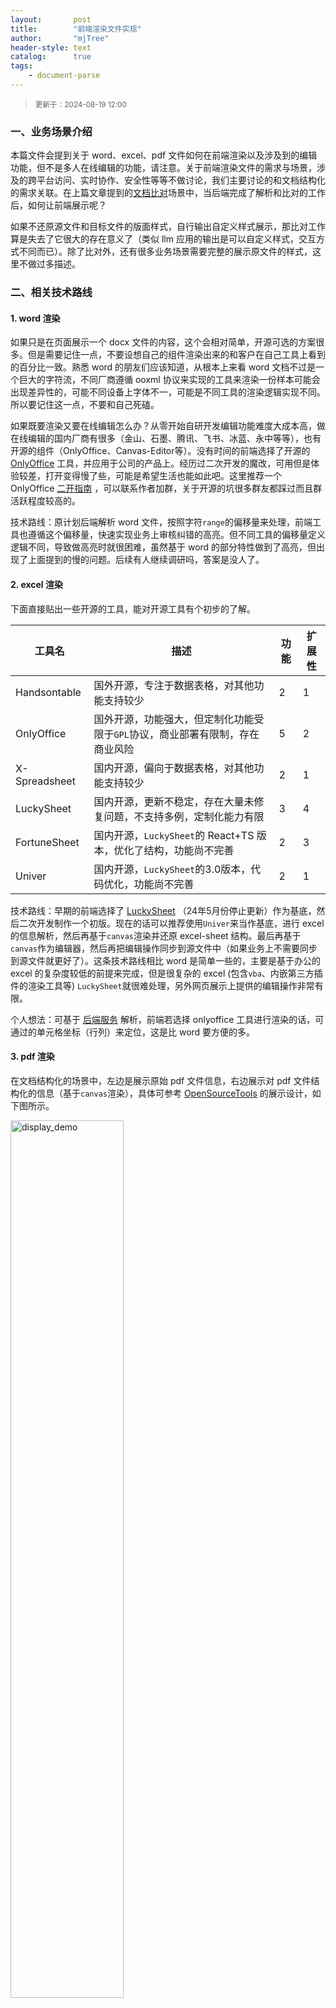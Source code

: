 ```yaml
---
layout:       post
title:        "前端渲染文件实现"
author:       "mjTree"
header-style: text
catalog:      true
tags:
    - document-parse
---
```



><small>更新于：2024-08-19 12:00</small>


### 一、业务场景介绍
本篇文件会提到关于 word、excel、pdf 文件如何在前端渲染以及涉及到的编辑功能，但不是多人在线编辑的功能，请注意。关于前端渲染文件的需求与场景，涉及的跨平台访问、实时协作、安全性等等不做讨论，我们主要讨论的和文档结构化的需求关联。在上篇文章提到的[文档比对]()场景中，当后端完成了解析和比对的工作后，如何让前端展示呢？

如果不还原源文件和目标文件的版面样式，自行输出自定义样式展示，那比对工作算是失去了它很大的存在意义了（类似 llm 应用的输出是可以自定义样式，交互方式不同而已）。除了比对外，还有很多业务场景需要完整的展示原文件的样式，这里不做过多描述。  


### 二、相关技术路线
#### 1. word 渲染
如果只是在页面展示一个 docx 文件的内容，这个会相对简单，开源可选的方案很多。但是需要记住一点，不要设想自己的组件渲染出来的和客户在自己工具上看到的百分比一致。熟悉 word 的朋友们应该知道，从根本上来看 word 文档不过是一个巨大的字符流，不同厂商遵循 ooxml 协议来实现的工具来渲染一份样本可能会出现差异性的，可能不同设备上字体不一，可能是不同工具的渲染逻辑实现不同。所以要记住这一点，不要和自己死磕。  

如果既要渲染又要在线编辑怎么办？从零开始自研开发编辑功能难度大成本高，做在线编辑的国内厂商有很多（金山、石墨、腾讯、飞书、冰蓝、永中等等），也有开源的组件（OnlyOffice、Canvas-Editor等）。没有时间的前端选择了开源的 [OnlyOffice](https://github.com/ONLYOFFICE) 工具，并应用于公司的产品上。经历过二次开发的魔改，可用但是体验较差，打开变得慢了些，可能是希望生活也能如此吧。这里推荐一个 OnlyOffice [二开指南](https://zhuanlan.zhihu.com/p/558565903) ，可以联系作者加群，关于开源的坑很多群友都踩过而且群活跃程度较高的。  

技术路线：原计划后端解析 word 文件，按照字符`range`的偏移量来处理，前端工具也遵循这个偏移量，快速实现业务上审核纠错的高亮。但不同工具的偏移量定义逻辑不同，导致做高亮时就很困难，虽然基于 word 的部分特性做到了高亮，但出现了上面提到的慢的问题。后续有人继续调研吗，答案是没人了。  


#### 2. excel 渲染
下面直接贴出一些开源的工具，能对开源工具有个初步的了解。  

| 工具名          | 描述                                                                  | 功能 | 扩展性  |
| -------------- | --------------------------------------------------------------------- | ---- | ------ |
| Handsontable   | 国外开源，专注于数据表格，对其他功能支持较少                                | 2    | 1      |
| OnlyOffice     | 国外开源，功能强大，但定制化功能受限于`GPL`协议，商业部署有限制，存在商业风险   | 5    | 2      |
| X-Spreadsheet  | 国内开源，偏向于数据表格，对其他功能支持较少                                | 2    | 1      |
| LuckySheet     | 国内开源，更新不稳定，存在大量未修复问题，不支持多例，定制化能力有限           | 3    | 4      |
| FortuneSheet   | 国内开源，`LuckySheet`的 React+TS 版本，优化了结构，功能尚不完善           | 2    | 3      |
| Univer         | 国内开源，`LuckySheet`的3.0版本，代码优化，功能尚不完善                    | 2    | 1      |


技术路线：早期的前端选择了 [LuckySheet](https://github.com/dream-num/Luckysheet) （24年5月份停止更新）作为基底，然后二次开发制作一个初版。现在的话可以推荐使用`Univer`来当作基底，进行 excel 的信息解析，然后再基于`canvas`渲染并还原 excel-sheet 结构。最后再基于`canvas`作为编辑器，然后再把编辑操作同步到源文件中（如果业务上不需要同步到源文件就更好了）。这条技术路线相比 word 是简单一些的，主要是基于办公的 excel 的复杂度较低的前提来完成，但是很复杂的 excel (包含`vba`、内嵌第三方插件的渲染工具等) `LuckySheet`就很难处理，另外网页展示上提供的编辑操作非常有限。  

个人想法：可基于 [后端服务](/2023/11/25/基于ooxml协议解析office文件) 解析，前端若选择 onlyoffice 工具进行渲染的话，可通过的单元格坐标（行列）来定位，这是比 word 要方便的多。  


#### 3. pdf 渲染
在文档结构化的场景中，左边是展示原始 pdf 文件信息，右边展示对 pdf 文件结构化的信息（基于`canvas`渲染），具体可参考 [OpenSourceTools](https://opendatalab.com/OpenSourceTools/Extractor/PDF) 的展示设计，如下图所示。  

<img src="/img/article-img/2024/08/0819_1.jpg" alt="display_demo" width="60%" height="60%">  


**iframe**  
`iframe`渲染 pdf 时主要依赖于浏览器对 pdf 文件的内置支持，由于这个原因一般不会选择用这个方案的（字体、浏览器兼容性等），下面有一段简单的代码可以测试。  

```html
<!DOCTYPE html>
<html>
<head>
    <title>PDF Viewer</title>
</head>
<body>
    <iframe src="./demo.pdf" width="100%" height="600"></iframe>
</body>
</html>
```

**pdfjs**  
pdfjs 是一个目前大多数的选择方案，也是早期我们的选择方案。但是 pdfjs 也是有缺陷的，不少场景下加载会变得很慢，这边有 [官方说明](https://github.com/mozilla/pdf.js/wiki/Frequently-Asked-Questions#what-types-of-pdf-files-are-slow-in-pdfjs-can-i-optimize-a-pdf-file-to-make-pdfjs-faster) 。

将上门的写入一个 html 文件中，通过`python3 -m http.server 8000`命令启动，在浏览器中打开 html 文件即可观察（保证pdf路径正确）。  
```html
<!DOCTYPE html>
<html lang="en">
<head>
    <meta charset="utf-8">
    <title>PDF.js Viewer</title>
    <link rel="stylesheet" href="https://cdnjs.cloudflare.com/ajax/libs/pdf.js/2.9.359/pdf_viewer.css">
    <script src="https://cdnjs.cloudflare.com/ajax/libs/pdf.js/2.9.359/pdf.js"></script>
    <script src="https://cdnjs.cloudflare.com/ajax/libs/pdf.js/2.9.359/pdf.worker.js"></script>
    <style>
        body {
            font-family: 'Helvetica Neue', Helvetica, Arial, sans-serif;
            margin: 0;
            padding: 0;
        }
        #pdf-canvas {
            display: block;
        }
    </style>
</head>
<body>
<div id="pdf-canvas"></div>
<script>
    document.addEventListener('DOMContentLoaded', function () {
        var pdfCanvas = document.getElementById('pdf-canvas');
        var pdfUrl = './demo.pdf';
        pdfjsLib.GlobalWorkerOptions.workerSrc = 'https://cdnjs.cloudflare.com/ajax/libs/pdf.js/2.9.359/pdf.worker.js';

        var loadingTask = pdfjsLib.getDocument(pdfUrl);
        loadingTask.promise.then(function (pdf) {
            var pageNumber = 1;
            pdf.getPage(pageNumber).then(function (page) {
                var scale = 1.5;
                var viewport = page.getViewport({ scale: scale });
                var canvas = document.createElement('canvas');
                var context = canvas.getContext('2d');
                canvas.width = viewport.width;
                canvas.height = viewport.height;
                pdfCanvas.appendChild(canvas);
                var renderContext = {
                    canvasContext: context,
                    viewport: viewport
                };
                var renderTask = page.render(renderContext);
                renderTask.promise.then(function () {
                    console.log('Page rendered');
                });
            });
        }).catch(function (reason) {
            console.error('Error rendering PDF:', reason);
        });
    });
</script>
</body>
</html>
```

**图片渲染**  
这个方案是基于上面`pdfjs`方案改进过来的，使用图片方式渲染，这个需要后端服务将 pdf 按页转换成图片，提升首次加载速度的同时，对于用户向下翻页时也相当丝滑（滑选和搜索字符等正常）。但是缺点也比较明显，增加了不必要的存储，图片的 dpi 过大前端会渲染模糊。该方案目前是我们的默认方式，两种渲染方式可以相互切换。  


#### 4. 小结
关于 pdf 渲染，还有一些渲染优化的方向可以调研尝试。
> 1. 分割的 pdf 文件，渲染多个`pdf.js`实例（分割会增加不必要的存储，也不建议用分割文件替换原文件）。
> 2. 参考`pdf.js`的 webviewer 优化渲染队列机制来尝试提示渲染速度（未尝试，不确定）。
> 3. 检查并优化 pdf 文件协议码信息，保证文件不出现上面官方提到的相关问题（提升很大，完全做到相对困难）。
> 3. 参考[该篇文章](https://zhuanlan.zhihu.com/p/350323062)，优化`pdf.js`底层 `canvas`渲染机制，把上下文类型从 2d 升级为 WebGL2（要显卡gpu资源，客户环境无法保证）。
> 4. [mupdf.js](https://github.com/andytango/mupdf-js)，一个用于节点和浏览器的Webassembly PDF呈现器（未尝试，不确定）。


针对 word、excel、powerpoint 这类 ooxml 协议文件，一开始看到`office.js`感觉是很无敌的存在，但是发现官方很久不维护，实现逻辑是转换成 html 再展示。在官方提供的 demo 上测试效果很差，还有`mammoth.js`等方案都不太可取。转换的方案基本不太可取，转换过程的本身是一个信息丢失的过程，不可能做到百分百转换的。目前看通用并且省时省力的方案是各类文件转换成 pdf，再用上面的 pdf 渲染处理。但这句话和上一句话有冲突，转换是信息丢失的过程，word2pdf 是一个在展示方面丢失率最低的（丢失的是元素类型信息），excel2pdf 某些场景不是一个可取的方案，还有其他格式例如 ppt、ofd、epub 等等。  

### 三、总结
前端渲染文件的技术不仅提供了更好的用户体验，还提高了跨平台的兼容性和实时协作的效率。在网页端实现文件渲染以及编辑功能是一件比较困难的事情，本篇文章这边提供了当前团队在用的一些技术路线和方案供大家参考。在未来的 Web 应用中，这种基于前端的文档处理方式将变得越来越普遍，并为更多的业务场景提供便利。  


